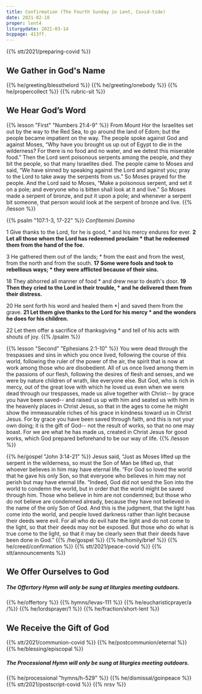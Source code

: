 ```yaml
---
title: Confirmation (The Fourth Sunday in Lent, Covid-tide)
date: 2021-02-18
proper: lent4
liturgydate: 2021-03-14
bcppage: 413ff.
---
```

{{% stt/2021/preparing-covid %}}
## We Gather in God's Name
{{% he/greeting/blessthelord %}}
{{% he/greeting/onebody %}}
{{% he/propercollect %}}
{{% rubric-sit %}}

## We Hear God’s Word
{{% lesson "First" "Numbers 21:4-9" %}}
From Mount Hor the Israelites set out by the way to the Red Sea, to go around the land of Edom; but the people became impatient on the way. The people spoke against God and against Moses, “Why have you brought us up out of Egypt to die in the wilderness? For there is no food and no water, and we detest this miserable food.” Then the Lord sent poisonous serpents among the people, and they bit the people, so that many Israelites died. The people came to Moses and said, “We have sinned by speaking against the Lord and against you; pray to the Lord to take away the serpents from us.” So Moses prayed for the people. And the Lord said to Moses, “Make a poisonous serpent, and set it on a pole; and everyone who is bitten shall look at it and live.” So Moses made a serpent of bronze, and put it upon a pole; and whenever a serpent bit someone, that person would look at the serpent of bronze and live.
{{% /lesson %}}

{{% psalm "107:1-3, 17-22" %}}
_Confitemini Domino_

1 Give thanks to the Lord, for he is good, *
and his mercy endures for ever.
**2 Let all those whom the Lord has redeemed proclaim *
that he redeemed them from the hand of the foe.**

3 He gathered them out of the lands; *
from the east and from the west,
	from the north and from the south.
**17 Some were fools and took to rebellious ways; *
they were afflicted because of their sins.**


18 They abhorred all manner of food *
and drew near to death's door.
**19 Then they cried to the Lord in their trouble, *
and he delivered them from their distress.**

20 He sent forth his word and healed them *|
and saved them from the grave.
**21 Let them give thanks to the Lord for his mercy *
and the wonders he does for his children.**

22 Let them offer a sacrifice of thanksgiving *
and tell of his acts with shouts of joy.
{{% /psalm %}}

{{% lesson "Second"  "Ephesians 2:1-10" %}}
You were dead through the trespasses and sins in which you once lived, following the course of this world, following the ruler of the power of the air, the spirit that is now at work among those who are disobedient. All of us once lived among them in the passions of our flesh, following the desires of flesh and senses, and we were by nature children of wrath, like everyone else. But God, who is rich in mercy, out of the great love with which he loved us even when we were dead through our trespasses, made us alive together with Christ-- by grace you have been saved-- and raised us up with him and seated us with him in the heavenly places in Christ Jesus, so that in the ages to come he might show the immeasurable riches of his grace in kindness toward us in Christ Jesus. For by grace you have been saved through faith, and this is not your own doing; it is the gift of God-- not the result of works, so that no one may boast. For we are what he has made us, created in Christ Jesus for good works, which God prepared beforehand to be our way of life.
{{% /lesson %}}

{{% he/gospel "John 3:14-21" %}}
Jesus said, “Just as Moses lifted up the serpent in the wilderness, so must the Son of Man be lifted up, that whoever believes in him may have eternal life.
“For God so loved the world that he gave his only Son, so that everyone who believes in him may not perish but may have eternal life.
“Indeed, God did not send the Son into the world to condemn the world, but in order that the world might be saved through him. Those who believe in him are not condemned; but those who do not believe are condemned already, because they have not believed in the name of the only Son of God. And this is the judgment, that the light has come into the world, and people loved darkness rather than light because their deeds were evil. For all who do evil hate the light and do not come to the light, so that their deeds may not be exposed. But those who do what is true come to the light, so that it may be clearly seen that their deeds have been done in God.”
{{% /he/gospel %}}
{{% he/homily/brief %}}
{{% he/creed/confirmation %}}
{{% stt/2021/peace-covid %}}
{{% stt/announcements %}}

## We Offer Ourselves to God
##### The Offertory Hymn will only be sung at liturgies meeting outdoors.
{{% he/offertory %}}
{{% hymns/levas-111 %}}
{{% he/eucharisticprayer/a /%}}
{{% he/lordsprayer/1 %}}
{{% he/fraction/short-lent %}}

## We Receive the Gift of God
{{% stt/2021/communion-covid %}}
{{% he/postcommunion/eternal %}}
{{% he/blessing/episcopal %}}

##### The Processional Hymn will only be sung at liturgies meeting outdoors.
{{% he/processional "hymns/h-529" %}}
{{% he/dismissal/goinpeace %}}
{{% stt/2021/postscript-covid %}}
{{% nrsv %}}
